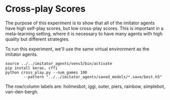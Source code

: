 # Cross-play Scores

The purpose of this experiment is to show that all of the imitator agents have
high self-play scores, but low cross-play scores. This is important in a
meta-learning setting, where it is necessary to have many agents with high
quality but different strategies.

To run this experiment, we'll use the same virtual environment as the imitator 
agents.

```
source ../../imitator_agents/venv3/bin/activate
pip install keras, cffi
python cross_play.py --num_games 100 
        --pattern "../../imitator_agents/saved_models/*.save/best.h5"
``` 

The row/column labels are: holmesbot, iggi, outer, piers, rainbow, simplebot, 
van-den-bergh.
